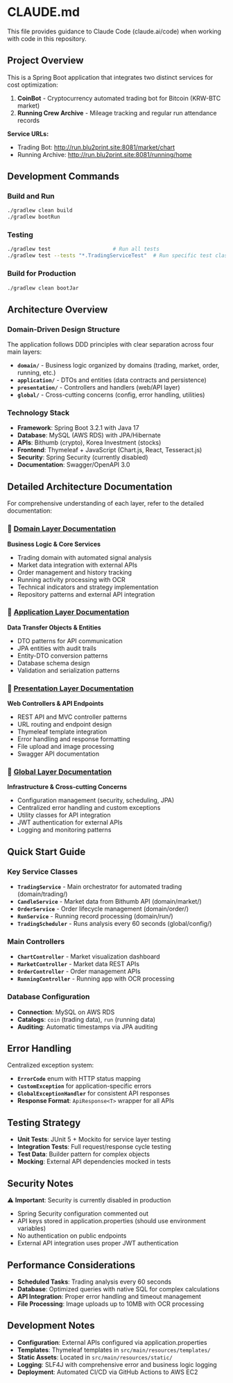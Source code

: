 # CLAUDE.md

This file provides guidance to Claude Code (claude.ai/code) when working with code in this repository.

## Project Overview

This is a Spring Boot application that integrates two distinct services for cost optimization:

1. **CoinBot** - Cryptocurrency automated trading bot for Bitcoin (KRW-BTC market)
2. **Running Crew Archive** - Mileage tracking and regular run attendance records

**Service URLs:**
- Trading Bot: http://run.blu2print.site:8081/market/chart
- Running Archive: http://run.blu2print.site:8081/running/home

## Development Commands

### Build and Run
```bash
./gradlew clean build
./gradlew bootRun
```

### Testing
```bash
./gradlew test                    # Run all tests
./gradlew test --tests "*.TradingServiceTest"  # Run specific test class
```

### Build for Production
```bash
./gradlew clean bootJar
```

## Architecture Overview

### Domain-Driven Design Structure
The application follows DDD principles with clear separation across four main layers:

- **`domain/`** - Business logic organized by domains (trading, market, order, running, etc.)
- **`application/`** - DTOs and entities (data contracts and persistence)
- **`presentation/`** - Controllers and handlers (web/API layer)
- **`global/`** - Cross-cutting concerns (config, error handling, utilities)

### Technology Stack
- **Framework**: Spring Boot 3.2.1 with Java 17
- **Database**: MySQL (AWS RDS) with JPA/Hibernate
- **APIs**: Bithumb (crypto), Korea Investment (stocks)
- **Frontend**: Thymeleaf + JavaScript (Chart.js, React, Tesseract.js)
- **Security**: Spring Security (currently disabled)
- **Documentation**: Swagger/OpenAPI 3.0

## Detailed Architecture Documentation

For comprehensive understanding of each layer, refer to the detailed documentation:

### 📁 [Domain Layer Documentation](docs/DOMAIN.md)
**Business Logic & Core Services**
- Trading domain with automated signal analysis
- Market data integration with external APIs
- Order management and history tracking
- Running activity processing with OCR
- Technical indicators and strategy implementation
- Repository patterns and external API integration

### 📁 [Application Layer Documentation](docs/APPLICATION.md)
**Data Transfer Objects & Entities**
- DTO patterns for API communication
- JPA entities with audit trails
- Entity-DTO conversion patterns
- Database schema design
- Validation and serialization patterns

### 📁 [Presentation Layer Documentation](docs/PRESENTATION.md)
**Web Controllers & API Endpoints**
- REST API and MVC controller patterns
- URL routing and endpoint design
- Thymeleaf template integration
- Error handling and response formatting
- File upload and image processing
- Swagger API documentation

### 📁 [Global Layer Documentation](docs/GLOBAL.md)
**Infrastructure & Cross-cutting Concerns**
- Configuration management (security, scheduling, JPA)
- Centralized error handling and custom exceptions
- Utility classes for API integration
- JWT authentication for external APIs
- Logging and monitoring patterns

## Quick Start Guide

### Key Service Classes
- **`TradingService`** - Main orchestrator for automated trading (domain/trading/)
- **`CandleService`** - Market data from Bithumb API (domain/market/)
- **`OrderService`** - Order lifecycle management (domain/order/)
- **`RunService`** - Running record processing (domain/run/)
- **`TradingScheduler`** - Runs analysis every 60 seconds (global/config/)

### Main Controllers
- **`ChartController`** - Market visualization dashboard
- **`MarketController`** - Market data REST APIs
- **`OrderController`** - Order management APIs
- **`RunningController`** - Running app with OCR processing

### Database Configuration
- **Connection**: MySQL on AWS RDS
- **Catalogs**: `coin` (trading data), `run` (running data)
- **Auditing**: Automatic timestamps via JPA auditing

## Error Handling

Centralized exception system:
- **`ErrorCode`** enum with HTTP status mapping
- **`CustomException`** for application-specific errors
- **`GlobalExceptionHandler`** for consistent API responses
- **Response Format**: `ApiResponse<T>` wrapper for all APIs

## Testing Strategy

- **Unit Tests**: JUnit 5 + Mockito for service layer testing
- **Integration Tests**: Full request/response cycle testing
- **Test Data**: Builder pattern for complex objects
- **Mocking**: External API dependencies mocked in tests

## Security Notes

⚠️ **Important**: Security is currently disabled in production
- Spring Security configuration commented out
- API keys stored in application.properties (should use environment variables)
- No authentication on public endpoints
- External API integration uses proper JWT authentication

## Performance Considerations

- **Scheduled Tasks**: Trading analysis every 60 seconds
- **Database**: Optimized queries with native SQL for complex calculations
- **API Integration**: Proper error handling and timeout management
- **File Processing**: Image uploads up to 10MB with OCR processing

## Development Notes

- **Configuration**: External APIs configured via application.properties
- **Templates**: Thymeleaf templates in `src/main/resources/templates/`
- **Static Assets**: Located in `src/main/resources/static/`
- **Logging**: SLF4J with comprehensive error and business logic logging
- **Deployment**: Automated CI/CD via GitHub Actions to AWS EC2
